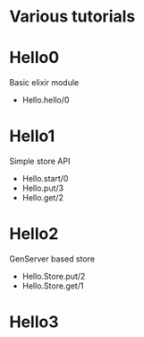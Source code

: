 # Various tutorials

# Hello0

Basic elixir module

* Hello.hello/0

# Hello1

Simple store API

* Hello.start/0
* Hello.put/3
* Hello.get/2

# Hello2

GenServer based store

* Hello.Store.put/2
* Hello.Store.get/1

# Hello3

